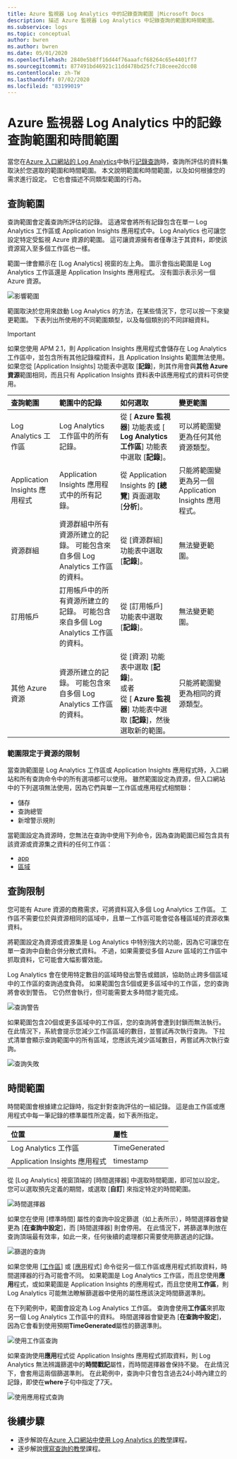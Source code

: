 ```yaml
---
title: Azure 監視器 Log Analytics 中的記錄查詢範圍 |Microsoft Docs
description: 描述 Azure 監視器 Log Analytics 中記錄查詢的範圍和時間範圍。
ms.subservice: logs
ms.topic: conceptual
author: bwren
ms.author: bwren
ms.date: 05/01/2020
ms.openlocfilehash: 2840e5b8ff16d44f76aaafcf68264c65e4401ff7
ms.sourcegitcommit: 877491bd46921c11dd478bd25fc718ceee2dcc08
ms.contentlocale: zh-TW
ms.lasthandoff: 07/02/2020
ms.locfileid: "83199019"
---
```

# <a name="log-query-scope-and-time-range-in-azure-monitor-log-analytics"></a>Azure 監視器 Log Analytics 中的記錄查詢範圍和時間範圍
當您在[Azure 入口網站的 Log Analytics](get-started-portal.md)中執行[記錄查詢](log-query-overview.md)時，查詢所評估的資料集取決於您選取的範圍和時間範圍。 本文說明範圍和時間範圍，以及如何根據您的需求進行設定。 它也會描述不同類型範圍的行為。


## <a name="query-scope"></a>查詢範圍
查詢範圍會定義查詢所評估的記錄。 這通常會將所有記錄包含在單一 Log Analytics 工作區或 Application Insights 應用程式中。 Log Analytics 也可讓您設定特定受監視 Azure 資源的範圍。 這可讓資源擁有者僅專注于其資料，即使該資源寫入至多個工作區也一樣。

範圍一律會顯示在 [Log Analytics] 視窗的左上角。 圖示會指出範圍是 Log Analytics 工作區還是 Application Insights 應用程式。 沒有圖示表示另一個 Azure 資源。

![影響範圍](media/scope/scope.png)

範圍取決於您用來啟動 Log Analytics 的方法，在某些情況下，您可以按一下來變更範圍。 下表列出所使用的不同範圍類型，以及每個類別的不同詳細資料。

> [!IMPORTANT]
> 如果您使用 APM 2.1，則 Application Insights 應用程式會儲存在 Log Analytics 工作區中，並包含所有其他記錄檔資料，且 Application Insights 範圍無法使用。 如果您從 [Application Insights] 功能表中選取 [**記錄**]，則其作用會與**其他 Azure 資源**範圍相同，而且只有 Application Insights 資料表中該應用程式的資料可供使用。

| 查詢範圍 | 範圍中的記錄 | 如何選取 | 變更範圍 |
|:---|:---|:---|:---|
| Log Analytics 工作區 | Log Analytics 工作區中的所有記錄。 | 從 [ **Azure 監視器**] 功能表或 [ **Log Analytics 工作區**] 功能表中選取 [**記錄**]。  | 可以將範圍變更為任何其他資源類型。 |
| Application Insights 應用程式 | Application Insights 應用程式中的所有記錄。 | 從 Application Insights 的 **[總覽**] 頁面選取 [**分析**]。 | 只能將範圍變更為另一個 Application Insights 應用程式。 |
| 資源群組 | 資源群組中所有資源所建立的記錄。 可能包含來自多個 Log Analytics 工作區的資料。 | 從 [資源群組] 功能表中選取 [**記錄**]。 | 無法變更範圍。|
| 訂用帳戶 | 訂用帳戶中的所有資源所建立的記錄。 可能包含來自多個 Log Analytics 工作區的資料。 | 從 [訂用帳戶] 功能表中選取 [**記錄**]。   | 無法變更範圍。 |
| 其他 Azure 資源 | 資源所建立的記錄。 可能包含來自多個 Log Analytics 工作區的資料。  | 從 [資源] 功能表中選取 [**記錄**]。<br>或者<br>從 [ **Azure 監視器**] 功能表中選取 [**記錄**]，然後選取新的範圍。 | 只能將範圍變更為相同的資源類型。 |

### <a name="limitations-when-scoped-to-a-resource"></a>範圍限定于資源的限制

當查詢範圍是 Log Analytics 工作區或 Application Insights 應用程式時，入口網站和所有查詢命令中的所有選項都可以使用。 雖然範圍設定為資源，但入口網站中的下列選項無法使用，因為它們與單一工作區或應用程式相關聯：

- 儲存
- 查詢總管
- 新增警示規則

當範圍設定為資源時，您無法在查詢中使用下列命令，因為查詢範圍已經包含具有該資源或資源集之資料的任何工作區：

- [app](app-expression.md)
- [區域](workspace-expression.md)
 

## <a name="query-limits"></a>查詢限制
您可能有 Azure 資源的商務需求，可將資料寫入多個 Log Analytics 工作區。 工作區不需要位於與資源相同的區域中，且單一工作區可能會從各種區域的資源收集資料。  

將範圍設定為資源或資源集是 Log Analytics 中特別強大的功能，因為它可讓您在單一查詢中自動合併分散式資料。 不過，如果需要從多個 Azure 區域的工作區中抓取資料，它可能會大幅影響效能。

Log Analytics 會在使用特定數目的區域時發出警告或錯誤，協助防止跨多個區域中的工作區的查詢過度負荷。 如果範圍包含5個或更多區域中的工作區，您的查詢將會收到警告。 它仍然會執行，但可能需要太多時間才能完成。

![查詢警告](media/scope/query-warning.png)

如果範圍包含20個或更多區域中的工作區，您的查詢將會遭到封鎖而無法執行。 在此情況下，系統會提示您減少工作區區域的數目，並嘗試再次執行查詢。 下拉式清單會顯示查詢範圍中的所有區域，您應該先減少區域數目，再嘗試再次執行查詢。

![查詢失敗](media/scope/query-failed.png)


## <a name="time-range"></a>時間範圍
時間範圍會根據建立記錄時，指定針對查詢評估的一組記錄。 這是由工作區或應用程式中每一筆記錄的標準屬性所定義，如下表所指定。

| 位置 | 屬性 |
|:---|:---|
| Log Analytics 工作區          | TimeGenerated |
| Application Insights 應用程式 | timestamp     |

從 [Log Analytics] 視窗頂端的 [時間選擇器] 中選取時間範圍，即可加以設定。  您可以選取預先定義的期間，或選取 [**自訂**] 來指定特定的時間範圍。

![時間選擇器](media/scope/time-picker.png)

如果您在使用 [標準時間] 屬性的查詢中設定篩選（如上表所示），時間選擇器會變更為 [**在查詢中設定**]，而 [時間選擇器] 則會停用。 在此情況下，將篩選準則放在查詢頂端最有效率，如此一來，任何後續的處理都只需要使用篩選過的記錄。

![篩選的查詢](media/scope/query-filtered.png)

如果您使用 [[工作區](workspace-expression.md)] 或 [[應用](app-expression.md)程式] 命令從另一個工作區或應用程式抓取資料，時間選擇器的行為可能會不同。 如果範圍是 Log Analytics 工作區，而且您使用**應用**程式，或如果範圍是 Application Insights 的應用程式，而且您使用**工作區**，則 Log Analytics 可能無法瞭解篩選器中使用的屬性應該決定時間篩選準則。

在下列範例中，範圍會設定為 Log Analytics 工作區。  查詢會使用**工作區**來抓取另一個 Log Analytics 工作區中的資料。 時間選擇器會變更為 [**在查詢中設定**]，因為它會看到使用預期**TimeGenerated**屬性的篩選準則。

![使用工作區查詢](media/scope/query-workspace.png)

如果查詢使用**應用**程式從 Application Insights 應用程式抓取資料，則 Log Analytics 無法辨識篩選中的**時間戳記**屬性，而時間選擇器會保持不變。 在此情況下，會套用這兩個篩選準則。 在此範例中，查詢中只會包含過去24小時內建立的記錄，即使在**where**子句中指定了7天。

![使用應用程式查詢](media/scope/query-app.png)

## <a name="next-steps"></a>後續步驟

- 逐步解說在[Azure 入口網站中使用 Log Analytics 的教學](get-started-portal.md)課程。
- 逐步解說[撰寫查詢的教學](get-started-queries.md)課程。